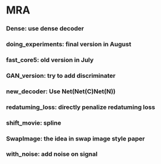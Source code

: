# MRA
### Dense: use dense decoder
### doing_experiments: final version in August
### fast_core5: old version in July
### GAN_version: try to add discriminater
### new_decoder: Use Net(Net(C)Net(N))
### redatuming_loss: directly penalize redatuming loss
### shift_movie: spline
### SwapImage: the idea in swap image style paper
### with_noise: add noise on signal